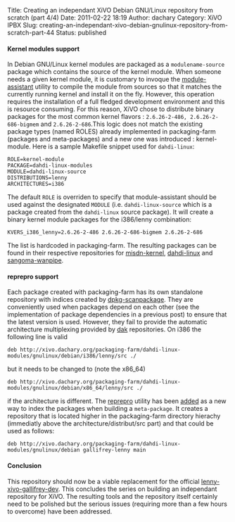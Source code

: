 Title: Creating an independant XiVO Debian GNU/Linux repository from scratch (part 4/4)
Date: 2011-02-22 18:19
Author: dachary
Category: XiVO IPBX
Slug: creating-an-independant-xivo-debian-gnulinux-repository-from-scratch-part-44
Status: published

#### Kernel modules support

In Debian GNU/Linux kernel modules are packaged as a `modulename-source`
package which contains the source of the kernel module. When someone
needs a given kernel module, it is customary to invoque the
[module-assistant](http://wiki.debian.org/ModuleAssistant) utility to
compile the module from sources so that it matches the currently running
kernel and install it on the fly. However, this operation requires the
installation of a full fledged development environment and this is
resource consuming. For this reason, XiVO chose to distribute binary
packages for the most common kernel flavors :
`2.6.26-2-486, 2.6.26-2-686-bigmem` and `2.6.26-2-686`.This logic does
not match the existing package types (named ROLES) already implemented
in packaging-farm (packages and meta-packages) and a new one was
introduced : kernel-module. Here is a sample Makefile snippet used for
`dahdi-linux`:

~~~
ROLE=kernel-module
PACKAGE=dahdi-linux-modules
MODULE=dahdi-linux-source
DISTRIBUTIONS=lenny
ARCHITECTURES=i386
~~~


The default `ROLE` is overriden to specify that module-assistant should
be used against the designated `MODULE` (i.e. `dahdi-linux-source` which
is a package created from the `dahdi-linux` source package). It will
create a binary kernel module packages for the i386/lenny combination:

~~~
KVERS_i386_lenny=2.6.26-2-486 2.6.26-2-686-bigmem 2.6.26-2-686
~~~


The list is hardcoded in packaging-farm. The resulting packages can be
found in their respective repositories for
[misdn-kernel](http://xivo.dachary.org/packaging-farm/misdn-kernel-modules/gnulinux/debian/i386/lenny/src/),
[dahdi-linux](http://xivo.dachary.org/packaging-farm/dahdi-linux-modules/gnulinux/debian/i386/lenny/src/)
and
[sangoma-wanpipe](http://xivo.dachary.org/packaging-farm/sangoma-wanpipe-modules/gnulinux/debian/i386/lenny/src/).

#### reprepro support

Each package created with packaging-farm has its own standalone
repository with indices created by
[dpkg-scanpackage](http://www.debian.org/doc/manuals/repository-howto/repository-howto#id443712).
They are conveniently used when packages depend on each other (see the
implementation of package dependencies in a previous post) to ensure
that the latest version is used. However, they fail to provide the
automatic architecture multiplexing provided by
[dak](http://wiki.debian.org/DakHowTo) repositories. On i386 the
following line is valid

~~~
deb http://xivo.dachary.org/packaging-farm/dahdi-linux-modules/gnulinux/debian/i386/lenny/src ./
~~~


but it needs to be changed to (note the x86\_64)

~~~
deb http://xivo.dachary.org/packaging-farm/dahdi-linux-modules/gnulinux/debian/x86_64/lenny/src ./
~~~


if the architecture is different. The
[reprepro](http://mirrorer.alioth.debian.org/) utility has been
[added](http://packaging-farm.dachary.org/packaging-farm/packaging-farm/lib/meta-package/reprepro.sh)
as a new way to index the packages when building a `meta-package`. It
creates a repository that is located higher in the packaging-farm
directory hierachy (immediatly above the architecture/distribut/src
part) and that could be used as follows:

~~~
deb http://xivo.dachary.org/packaging-farm/dahdi-linux-modules/gnulinux/debian gallifrey-lenny main
~~~


#### Conclusion

This repository should now be a viable replacement for the official
[lenny-xivo-gallifrey-dev](http://dak.proformatique.com/debian/dists/lenny-xivo-gallifrey-dev/).
This concludes the series on building an independant repository for
XiVO. The resulting tools and the repository itself certainly need to be
polished but the serious issues (requiring more than a few hours to
overcome) have been addressed.

</p>

